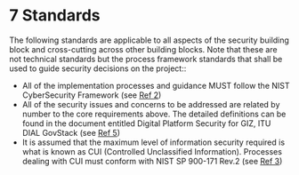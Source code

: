 # 7 Standards

The following standards are applicable to all aspects of the security building block and cross-cutting across other building blocks. Note that these are not technical standards but the process framework standards that shall be used to guide security decisions on the project::

* All of the implementation processes and guidance MUST follow the NIST CyberSecurity Framework (see [Ref 2](https://docs.google.com/document/d/1Z9jS0BnfTM3azBED5349uD5sQ9VYYo8p/edit#heading=h.k32er9gmkfp0))
* All of the security issues and concerns to be addressed are related by number to the core requirements above. The detailed definitions can be found in the document entitled Digital Platform Security for GIZ, ITU DIAL GovStack (see [Ref 5](https://docs.google.com/document/d/1Z9jS0BnfTM3azBED5349uD5sQ9VYYo8p/edit#heading=h.k32er9gmkfp0))
* It is assumed that the maximum level of information security required is what is known as CUI (Controlled Unclassified Information). Processes dealing with CUI must conform with NIST SP 900-171 Rev.2 (see [Ref 3](https://docs.google.com/document/d/1Z9jS0BnfTM3azBED5349uD5sQ9VYYo8p/edit#heading=h.k32er9gmkfp0))&#x20;
